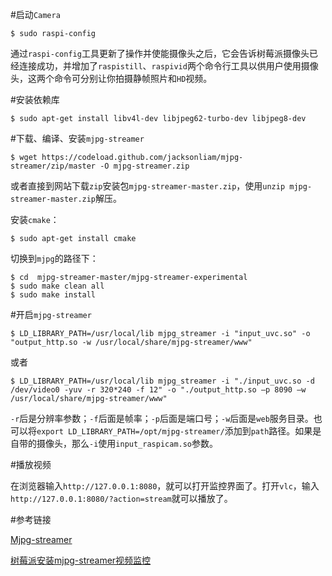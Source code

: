 #启动`Camera`

```
$ sudo raspi-config
```
通过`raspi-config`工具更新了操作并使能摄像头之后，它会告诉树莓派摄像头已经连接成功，并增加了`raspistill`、`raspivid`两个命令行工具以供用户使用摄像头，这两个命令可分别让你拍摄静帧照片和`HD`视频。


#安装依赖库

```
$ sudo apt-get install libv4l-dev libjpeg62-turbo-dev libjpeg8-dev
```


#下载、编译、安装`mjpg-streamer`

```
$ wget https://codeload.github.com/jacksonliam/mjpg-streamer/zip/master -O mjpg-streamer.zip
```

或者直接到网站下载`zip`安装包`mjpg-streamer-master.zip`，使用`unzip mjpg-streamer-master.zip`解压。

安装`cmake`：
```
$ sudo apt-get install cmake
```

切换到`mjpg`的路径下：
```
$ cd  mjpg-streamer-master/mjpg-streamer-experimental
$ sudo make clean all
$ sudo make install
```


#开启`mjpg-streamer`

```
$ LD_LIBRARY_PATH=/usr/local/lib mjpg_streamer -i "input_uvc.so" -o "output_http.so -w /usr/local/share/mjpg-streamer/www"
```
或者
```
$ LD_LIBRARY_PATH=/usr/local/lib mjpg_streamer -i "./input_uvc.so -d /dev/video0 -yuv -r 320*240 -f 12" -o "./output_http.so –p 8090 –w  /usr/local/share/mjpg-streamer/www"
```

`-r`后是分辨率参数；`-f`后面是帧率；`-p`后面是端口号；`-w`后面是`web`服务目录。也可以将`export LD_LIBRARY_PATH=/opt/mjpg-streamer/`添加到`path`路径。如果是自带的摄像头，那么`-i`使用`input_raspicam.so`参数。


#播放视频

在浏览器输入`http://127.0.0.1:8080`，就可以打开监控界面了。打开`vlc`，输入`http://127.0.0.1:8080/?action=stream`就可以播放了。


#参考链接

[Mjpg-streamer](http://see.sl088.com/wiki/Mjpg-streamer)

[树莓派安装mjpg-streamer视频监控](http://www.tuicool.com/articles/UzMbIb)
